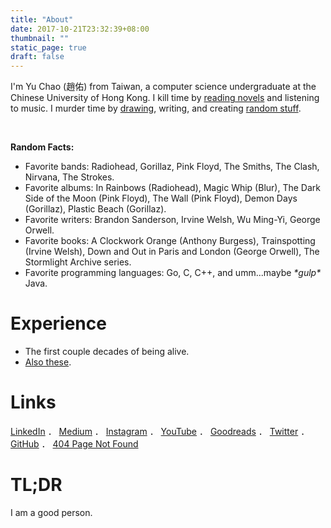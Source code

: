 ```yaml
---
title: "About"
date: 2017-10-21T23:32:39+08:00
thumbnail: ""
static_page: true
draft: false
---
```


I'm Yu Chao (趙佑) from Taiwan, a computer science undergraduate at the Chinese University of Hong Kong. I kill time by [reading novels](https://www.goodreads.com/author/show/18427549.Yu_Chao) and listening to music. I murder time by [drawing](https://www.instagram.com/yuchao.jpg/), writing, and creating [random stuff](/projects).

<br />

**Random Facts:**

* Favorite bands: Radiohead, Gorillaz, Pink Floyd, The Smiths, The Clash, Nirvana, The Strokes.
* Favorite albums: In Rainbows (Radiohead), Magic Whip (Blur), The Dark Side of the Moon (Pink Floyd), The Wall (Pink Floyd), Demon Days (Gorillaz), Plastic Beach (Gorillaz).
* Favorite writers: Brandon Sanderson, Irvine Welsh, Wu Ming-Yi, George Orwell.
* Favorite books: A Clockwork Orange (Anthony Burgess), Trainspotting (Irvine Welsh), Down and Out in Paris and London (George Orwell), The Stormlight Archive series.
* Favorite programming languages: Go, C, C++, and umm...maybe *\*gulp\** Java.

# Experience
* The first couple decades of being alive.
* [Also these](https://yuchao.page/).

# Links
[LinkedIn](https://www.linkedin.com/in/yu-chao-a55b85b2/) ． 
[Medium](https://medium.com/@realYuChao) ．
[Instagram](https://instagram.com/yuchao.jpg) ．
[YouTube](https://www.youtube.com/channel/UC3LBzCYKiqZ_S2FaJE7o_Vw) ．
[Goodreads](https://www.goodreads.com/author/show/18427549.Yu_Chao) ．
[Twitter](https://twitter.com/realYuChao) ．
[GitHub](https://github.com/YuChaoGithub) ．
[404 Page Not Found](https://shinerightstudio.com/404)

# TL;DR
I am a good person.
